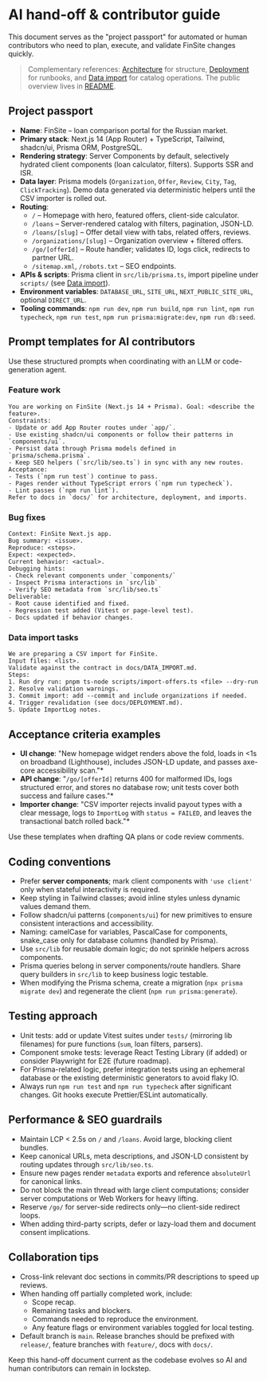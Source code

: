 # AI hand-off & contributor guide

This document serves as the "project passport" for automated or human contributors who need to plan, execute, and validate FinSite changes quickly.

> Complementary references: [Architecture](./ARCHITECTURE.md) for structure, [Deployment](./DEPLOYMENT.md) for runbooks, and [Data import](./DATA_IMPORT.md) for catalog operations. The public overview lives in [README](../README.md).

## Project passport

- **Name**: FinSite – loan comparison portal for the Russian market.
- **Primary stack**: Next.js 14 (App Router) + TypeScript, Tailwind, shadcn/ui, Prisma ORM, PostgreSQL.
- **Rendering strategy**: Server Components by default, selectively hydrated client components (loan calculator, filters). Supports SSR and ISR.
- **Data layer**: Prisma models (`Organization`, `Offer`, `Review`, `City`, `Tag`, `ClickTracking`). Demo data generated via deterministic helpers until the CSV importer is rolled out.
- **Routing**:
  - `/` – Homepage with hero, featured offers, client-side calculator.
  - `/loans` – Server-rendered catalog with filters, pagination, JSON-LD.
  - `/loans/[slug]` – Offer detail view with tabs, related offers, reviews.
  - `/organizations/[slug]` – Organization overview + filtered offers.
  - `/go/[offerId]` – Route handler; validates ID, logs click, redirects to partner URL.
  - `/sitemap.xml`, `/robots.txt` – SEO endpoints.
- **APIs & scripts**: Prisma client in `src/lib/prisma.ts`, import pipeline under `scripts/` (see [Data import](./DATA_IMPORT.md)).
- **Environment variables**: `DATABASE_URL`, `SITE_URL`, `NEXT_PUBLIC_SITE_URL`, optional `DIRECT_URL`.
- **Tooling commands**: `npm run dev`, `npm run build`, `npm run lint`, `npm run typecheck`, `npm run test`, `npm run prisma:migrate:dev`, `npm run db:seed`.

## Prompt templates for AI contributors

Use these structured prompts when coordinating with an LLM or code-generation agent.

### Feature work

```
You are working on FinSite (Next.js 14 + Prisma). Goal: <describe the feature>.
Constraints:
- Update or add App Router routes under `app/`.
- Use existing shadcn/ui components or follow their patterns in `components/ui`.
- Persist data through Prisma models defined in `prisma/schema.prisma`.
- Keep SEO helpers (`src/lib/seo.ts`) in sync with any new routes.
Acceptance:
- Tests (`npm run test`) continue to pass.
- Pages render without TypeScript errors (`npm run typecheck`).
- Lint passes (`npm run lint`).
Refer to docs in `docs/` for architecture, deployment, and imports.
```

### Bug fixes

```
Context: FinSite Next.js app.
Bug summary: <issue>.
Reproduce: <steps>.
Expect: <expected>.
Current behavior: <actual>.
Debugging hints:
- Check relevant components under `components/`
- Inspect Prisma interactions in `src/lib`
- Verify SEO metadata from `src/lib/seo.ts`
Deliverable:
- Root cause identified and fixed.
- Regression test added (Vitest or page-level test).
- Docs updated if behavior changes.
```

### Data import tasks

```
We are preparing a CSV import for FinSite.
Input files: <list>.
Validate against the contract in docs/DATA_IMPORT.md.
Steps:
1. Run dry run: pnpm ts-node scripts/import-offers.ts <file> --dry-run
2. Resolve validation warnings.
3. Commit import: add --commit and include organizations if needed.
4. Trigger revalidation (see docs/DEPLOYMENT.md).
5. Update ImportLog notes.
```

## Acceptance criteria examples

- **UI change**: "New homepage widget renders above the fold, loads in <1s on broadband (Lighthouse), includes JSON-LD update, and passes axe-core accessibility scan."*
- **API change**: "`/go/[offerId]` returns 400 for malformed IDs, logs structured error, and stores no database row; unit tests cover both success and failure cases."*
- **Importer change**: "CSV importer rejects invalid payout types with a clear message, logs to `ImportLog` with `status = FAILED`, and leaves the transactional batch rolled back."*

Use these templates when drafting QA plans or code review comments.

## Coding conventions

- Prefer **server components**; mark client components with `'use client'` only when stateful interactivity is required.
- Keep styling in Tailwind classes; avoid inline styles unless dynamic values demand them.
- Follow shadcn/ui patterns (`components/ui`) for new primitives to ensure consistent interactions and accessibility.
- Naming: camelCase for variables, PascalCase for components, snake_case only for database columns (handled by Prisma).
- Use `src/lib` for reusable domain logic; do not sprinkle helpers across components.
- Prisma queries belong in server components/route handlers. Share query builders in `src/lib` to keep business logic testable.
- When modifying the Prisma schema, create a migration (`npx prisma migrate dev`) and regenerate the client (`npm run prisma:generate`).

## Testing approach

- Unit tests: add or update Vitest suites under `tests/` (mirroring lib filenames) for pure functions (`sum`, loan filters, parsers).
- Component smoke tests: leverage React Testing Library (if added) or consider Playwright for E2E (future roadmap).
- For Prisma-related logic, prefer integration tests using an ephemeral database or the existing deterministic generators to avoid flaky IO.
- Always run `npm run test` and `npm run typecheck` after significant changes. Git hooks execute Prettier/ESLint automatically.

## Performance & SEO guardrails

- Maintain LCP < 2.5s on `/` and `/loans`. Avoid large, blocking client bundles.
- Keep canonical URLs, meta descriptions, and JSON-LD consistent by routing updates through `src/lib/seo.ts`.
- Ensure new pages render `metadata` exports and reference `absoluteUrl` for canonical links.
- Do not block the main thread with large client computations; consider server computations or Web Workers for heavy lifting.
- Reserve `/go/` for server-side redirects only—no client-side redirect loops.
- When adding third-party scripts, defer or lazy-load them and document consent implications.

## Collaboration tips

- Cross-link relevant doc sections in commits/PR descriptions to speed up reviews.
- When handing off partially completed work, include:
  - Scope recap.
  - Remaining tasks and blockers.
  - Commands needed to reproduce the environment.
  - Any feature flags or environment variables toggled for local testing.
- Default branch is `main`. Release branches should be prefixed with `release/`, feature branches with `feature/`, docs with `docs/`.

Keep this hand-off document current as the codebase evolves so AI and human contributors can remain in lockstep.
